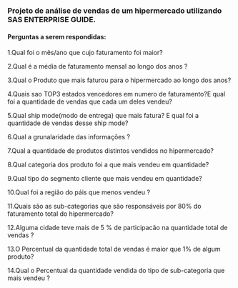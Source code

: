 ### Projeto de análise de vendas de um hipermercado utilizando SAS ENTERPRISE GUIDE.
#### Perguntas a serem respondidas: 


1.Qual foi o mês/ano que cujo faturamento foi maior?

2.Qual é a média de faturamento mensal ao longo dos anos ?  

3.Qual o Produto que mais faturou para o hipermercado ao longo dos anos?

4.Quais sao TOP3 estados vencedores em numero de faturamento?E qual foi a quantidade de vendas que cada um deles vendeu?

  5.Qual ship mode(modo de entrega) que mais fatura? E qual foi a  quantidade de vendas desse ship mode? 

  6.Qual a grunalaridade das informações ? 

  7.Qual a quantidade de produtos distintos vendidos no hipermercado? 

  8.Qual categoria dos produto foi a que  mais vendeu em quantidade? 

  9.Qual tipo do segmento cliente que mais vendeu em quantidade?	

  10.Qual foi a região do páis que menos vendeu ? 

  11.Quais são as sub-categorias que são responsáveis por 80% do faturamento total do hipermercado? 

  12.Alguma cidade teve mais de 5 % de participacão na  quantidade total de vendas ? 

  13.O Percentual da quantidade total de vendas  é maior que 1% de algum produto? 

  14.Qual o Percentual da quantidade vendida do tipo de  sub-categoria  que mais vendeu ? 
